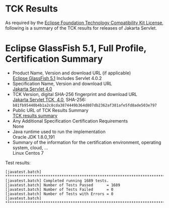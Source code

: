 TCK Results
===========

As required by the
[Eclipse Foundation Technology Compatibility Kit License](https://www.eclipse.org/legal/tck.php),
following is a summary of the TCK results for releases of Jakarta Servlet.

# Eclipse GlassFish 5.1, Full Profile, Certification Summary

- Product Name, Version and download URL (if applicable) \
  [Eclipse GlassFish 5.1](https://www.eclipse.org/downloads/download.php?file=/glassfish/glassfish-5.1.0.zip)
  Includes Servlet 4.0.2
- Specification Name, Version and download URL \
  [Jakarta Servlet 4.0](https://jakarta.ee/specifications/servlet/4.0/)
- TCK Version, digital SHA-256 fingerprint and download URL \
  [Jakarta Servlet TCK, 4.0](http://download.eclipse.org/ee4j/jakartaee-tck/jakartaee8-eftl/promoted/eclipse-servlet-tck-4.0.0.zip), SHA-256: `b81fb95440b4b1a2c8cda3874449b364d807db2362af381afe5fd8ade503e797`
- Public URL of TCK Results Summary \
  [TCK results summary](TCK-Results.html)
- Any Additional Specification Certification Requirements \
  None
- Java runtime used to run the implementation \
  Oracle JDK 1.8.0_191
- Summary of the information for the certification environment, operating system, cloud, ... \
  Linux Centos 7

Test results:

```
[javatest.batch] ********************************************************************************
[javatest.batch] Completed running 1689 tests.
[javatest.batch] Number of Tests Passed      = 1689
[javatest.batch] Number of Tests Failed      = 0
[javatest.batch] Number of Tests with Errors = 0
[javatest.batch] ********************************************************************************
```
